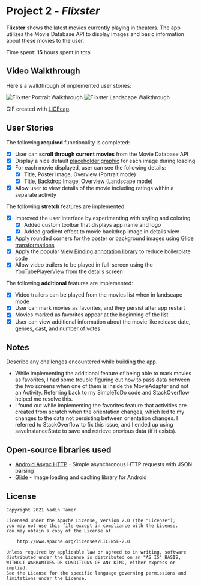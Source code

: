 # Project 2 - *Flixster*

**Flixster** shows the latest movies currently playing in theaters. The app utilizes the Movie Database API to display images and basic information about these movies to the user.

Time spent: **15** hours spent in total

## Video Walkthrough

Here's a walkthrough of implemented user stories:

<img src='https://i.imgur.com/e1SXeth.gif' title='Flixster Portrait Walkthrough' width='' alt='Flixster Portrait Walkthrough' />
<img src='https://i.imgur.com/QJKgFAO.gif' title='Flixster Landscape Walkthrough' width='' alt='Flixster Landscape Walkthrough' />

GIF created with [LICEcap](https://www.cockos.com/licecap/).

## User Stories

The following **required** functionality is completed:

* [X] User can **scroll through current movies** from the Movie Database API
* [X] Display a nice default [placeholder graphic](https://guides.codepath.org/android/Displaying-Images-with-the-Glide-Library#advanced-usage) for each image during loading
* [X] For each movie displayed, user can see the following details:
  * [X] Title, Poster Image, Overview (Portrait mode)
  * [X] Title, Backdrop Image, Overview (Landscape mode)
* [X] Allow user to view details of the movie including ratings within a separate activity

The following **stretch** features are implemented:

* [X] Improved the user interface by experimenting with styling and coloring
  * [X] Added custom toolbar that displays app name and logo
  * [X] Added gradient effect to movie backdrop image in details view
* [X] Apply rounded corners for the poster or background images using [Glide transformations](https://guides.codepath.org/android/Displaying-Images-with-the-Glide-Library#transformations)
* [X] Apply the popular [View Binding annotation library](http://guides.codepath.org/android/Reducing-View-Boilerplate-with-ViewBinding) to reduce boilerplate code
* [X] Allow video trailers to be played in full-screen using the YouTubePlayerView from the details screen

The following **additional** features are implemented:

* [X] Video trailers can be played from the movies list when in landscape mode
* [X] User can mark movies as favorites, and they persist after app restart
* [X] Movies marked as favorites appear at the beginning of the list
* [X] User can view additional information about the movie like release date, genres, cast, and number of votes

## Notes

Describe any challenges encountered while building the app.

* While implementing the additional feature of being able to mark movies as favorites, I had some trouble figuring out how to pass data between the two screens when one of them is inside the MovieAdapter and not an Activity. Referring back to my SimpleToDo code and StackOverflow helped me resolve this.
* I found out while implementing the favorites feature that activities are created from scratch when the orientation changes, which led to my changes to the data not persisting between orientation changes. I referred to StackOverflow to fix this issue, and I ended up using saveInstanceState to save and retrieve previous data (if it exists).

## Open-source libraries used

- [Android Async HTTP](https://github.com/loopj/android-async-http) - Simple asynchronous HTTP requests with JSON parsing
- [Glide](https://github.com/bumptech/glide) - Image loading and caching library for Android

## License

    Copyright 2021 Nadin Tamer

    Licensed under the Apache License, Version 2.0 (the "License");
    you may not use this file except in compliance with the License.
    You may obtain a copy of the License at

        http://www.apache.org/licenses/LICENSE-2.0

    Unless required by applicable law or agreed to in writing, software
    distributed under the License is distributed on an "AS IS" BASIS,
    WITHOUT WARRANTIES OR CONDITIONS OF ANY KIND, either express or implied.
    See the License for the specific language governing permissions and
    limitations under the License.

